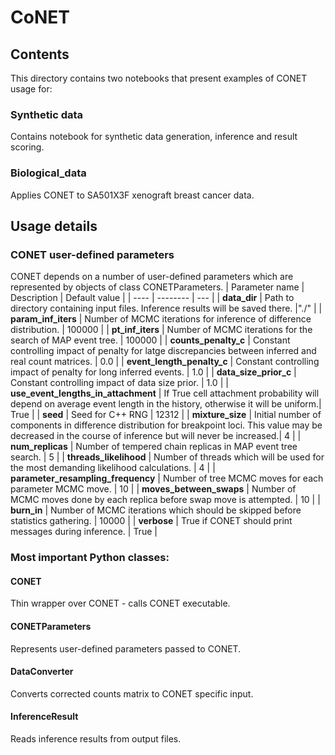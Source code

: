 # CoNET

## Contents
This directory contains two notebooks that present examples of CONET usage for:
### Synthetic data
  Contains notebook for synthetic data generation, inference and result scoring.
### Biological_data
  Applies CONET to SA501X3F xenograft breast cancer data.
## Usage details
### CONET user-defined parameters
 CONET depends on a number of user-defined parameters which are represented by objects of class CONETParameters. 
| Parameter name | Description | Default value |
| ---- | -------- | --- |
| **data_dir** | Path to directory containing input files. Inference results will be saved there.  |"./" |
| **param_inf_iters** | Number of MCMC iterations for inference of difference distribution. | 100000 |
| **pt_inf_iters** | Number of MCMC iterations for the search of MAP event tree. | 100000 |
| **counts_penalty_c** | Constant controlling impact of penalty for latge discrepancies between inferred and real count matrices. | 0.0 |
| **event_length_penalty_c** | Constant controlling impact of penalty for long inferred events. | 1.0 |
| **data_size_prior_c** | Constant controlling impact of data size prior. | 1.0 |
| **use_event_lengths_in_attachment** | If True cell attachment probability will depend on average event length in the history, otherwise it will be uniform.| True |
| **seed** | Seed for C++ RNG | 12312 |
| **mixture_size** | Initial number of components in difference distribution for breakpoint loci. This value may be decreased in the course of inference but will never be increased.| 4 |
| **num_replicas** | Number of tempered chain replicas in MAP event tree search. | 5 |
| **threads_likelihood** | Number of threads which will be used for the most demanding likelihood calculations. | 4 |
| **parameter_resampling_frequency** | Number of tree MCMC moves for each parameter MCMC move. | 10 |
| **moves_between_swaps** | Number of MCMC moves done by each replica before swap move is attempted. | 10 |
| **burn_in** | Number of MCMC iterations which should be skipped before statistics gathering. | 10000 |
| **verbose** | True if CONET should print messages during inference. | True |

### Most important Python classes:
#### CONET
Thin wrapper over CONET - calls CONET executable.
#### CONETParameters
Represents user-defined parameters passed to CONET.
#### DataConverter
Converts corrected counts matrix to CONET specific input.
#### InferenceResult
Reads inference results from output files.
